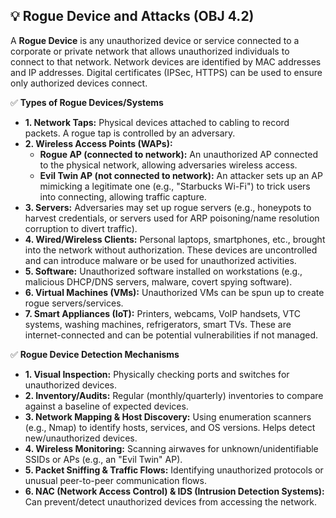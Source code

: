 ## 💡 Rogue Device and Attacks (OBJ 4.2)

A **Rogue Device** is any unauthorized device or service connected to a corporate or private network that allows unauthorized individuals to connect to that network. Network devices are identified by MAC addresses and IP addresses. Digital certificates (IPSec, HTTPS) can be used to ensure only authorized devices connect.

✅ **Types of Rogue Devices/Systems**
- **1. Network Taps:** Physical devices attached to cabling to record packets. A rogue tap is controlled by an adversary.
- **2. Wireless Access Points (WAPs):**
  - **Rogue AP (connected to network):** An unauthorized AP connected to the physical network, allowing adversaries wireless access.
  - **Evil Twin AP (not connected to network):** An attacker sets up an AP mimicking a legitimate one (e.g., "Starbucks Wi-Fi") to trick users into connecting, allowing traffic capture.
- **3. Servers:** Adversaries may set up rogue servers (e.g., honeypots to harvest credentials, or servers used for ARP poisoning/name resolution corruption to divert traffic).
- **4. Wired/Wireless Clients:** Personal laptops, smartphones, etc., brought into the network without authorization. These devices are uncontrolled and can introduce malware or be used for unauthorized activities.
- **5. Software:** Unauthorized software installed on workstations (e.g., malicious DHCP/DNS servers, malware, covert spying software).
- **6. Virtual Machines (VMs):** Unauthorized VMs can be spun up to create rogue servers/services.
- **7. Smart Appliances (IoT):** Printers, webcams, VoIP handsets, VTC systems, washing machines, refrigerators, smart TVs. These are internet-connected and can be potential vulnerabilities if not managed.

✅ **Rogue Device Detection Mechanisms**
- **1. Visual Inspection:** Physically checking ports and switches for unauthorized devices.
- **2. Inventory/Audits:** Regular (monthly/quarterly) inventories to compare against a baseline of expected devices.
- **3. Network Mapping & Host Discovery:** Using enumeration scanners (e.g., Nmap) to identify hosts, services, and OS versions. Helps detect new/unauthorized devices.
- **4. Wireless Monitoring:** Scanning airwaves for unknown/unidentifiable SSIDs or APs (e.g., an "Evil Twin" AP).
- **5. Packet Sniffing & Traffic Flows:** Identifying unauthorized protocols or unusual peer-to-peer communication flows.
- **6. NAC (Network Access Control) & IDS (Intrusion Detection Systems):** Can prevent/detect unauthorized devices from accessing the network.